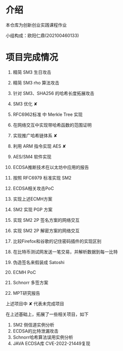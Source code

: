# 介绍

本仓库为创新创业实践课程作业

小组构成：欧阳仁鼎(202100460133)

# 项目完成情况

1. 精简 SM3 生日攻击

2. 精简 SM3 rho 算法攻击
3. 针对 SM3、SHA256 的哈希长度拓展攻击
4. SM3 优化   &#10008; 
5. RFC6962标准 中 Merkle Tree 实现
6. 在网络交互中实现带哈希函数的范围证明
7. 实现推广哈希链体系   &#10008; 
8. 利用 ARM 指令实现 AES   &#10008; 
9. AES/SM4 软件实现
10. ECDSA推断技术在以太坊中应用的报告
11. 按照 RFC6979 标准实现 SM2
12. ECDSA相关攻击PoC
13. 实现上述ECMH方案
14. SM2 实现 PGP 方案
15. 实现 SM2 2P 签名方案的网络交互
16. 实现 SM2 2P 解密方案的网络交互
17. 比较Firefox和谷歌的记住密码插件的实现区别
18. 在比特币测试网发送一笔交易，并解析数据到每一比特
19. 伪造签名来假装成 Satoshi
20. ECMH PoC
21. Schnorr 多签方案
22. MPT研究报告

上述项目中 &#10008; 代表未完成项目

在上述基础上，拓展了一些相关项目，如下

1. SM2 侧信道实例分析
2. ECDSA的比特泄漏攻击
3. Schnorr哈希算法误用实例分析
4. JAVA ECDSA库 CVE-2022-21449复现

